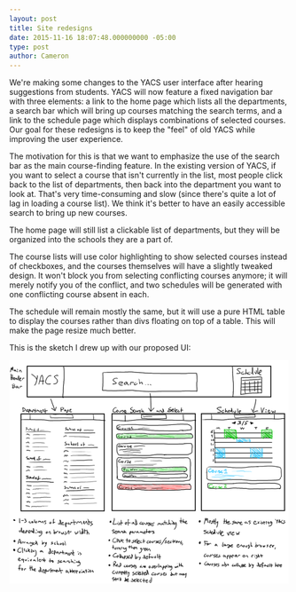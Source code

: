 ```yaml
---
layout: post
title: Site redesigns
date: 2015-11-16 18:07:48.000000000 -05:00
type: post
author: Cameron
---
```


We're making some changes to the YACS user interface after hearing suggestions from students. YACS will now feature a fixed navigation bar with three elements: a link to the home page which lists all the departments, a search bar which will bring up courses matching the search terms, and a link to the schedule page which displays combinations of selected courses. Our goal for these redesigns is to keep the "feel" of old YACS while improving the user experience.

The motivation for this is that we want to emphasize the use of the search bar as the main course-finding feature. In the existing version of YACS, if you want to select a course that isn't currently in the list, most people click back to the list of departments, then back into the department you want to look at. That's very time-consuming and slow (since there's quite a lot of lag in loading a course list). We think it's better to have an easily accessible search to bring up new courses.

The home page will still list a clickable list of departments, but they will be organized into the schools they are a part of.

The course lists will use color highlighting to show selected courses instead of checkboxes, and the courses themselves will have a slightly tweaked design. It won't block you from selecting conflicting courses anymore; it will merely notify you of the conflict, and two schedules will be generated with one conflicting course absent in each.

The schedule will remain mostly the same, but it will use a pure HTML table to display the courses rather than divs floating on top of a table. This will make the page resize much better.

This is the sketch I drew up with our proposed UI:

![site mockup](/assets/images/yacs_interface_proposed_final_sketch.png)

